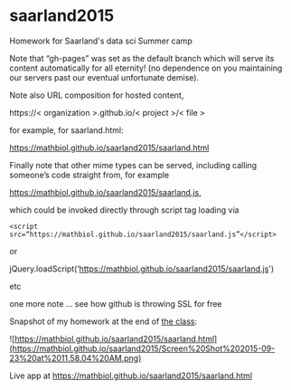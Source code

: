 # saarland2015
Homework for Saarland's data sci Summer camp

Note that “gh-pages” was set as the default branch which will serve its content automatically for all eternity! (no dependence on you maintaining our servers past our eventual unfortunate demise).

Note also URL composition for hosted content, 

https://< organization >.github.io/< project >/< file >

for example, for saarland.html:

https://mathbiol.github.io/saarland2015/saarland.html

Finally note that other mime types can be served, including calling someone’s code straight from, for example

https://mathbiol.github.io/saarland2015/saarland.js,

which could be invoked directly through script tag loading via


``` <script src=“https://mathbiol.github.io/saarland2015/saarland.js”</script> ```

or 

jQuery.loadScript(‘https://mathbiol.github.io/saarland2015/saarland.js')

etc

one more note … see how github is throwing SSL for free

Snapshot of my homework at the end of [the class](http://bit.ly/saarland2015):

![https://mathbiol.github.io/saarland2015/saarland.html](https://mathbiol.github.io/saarland2015/Screen%20Shot%202015-09-23%20at%2011.58.04%20AM.png)

Live app at https://mathbiol.github.io/saarland2015/saarland.html



